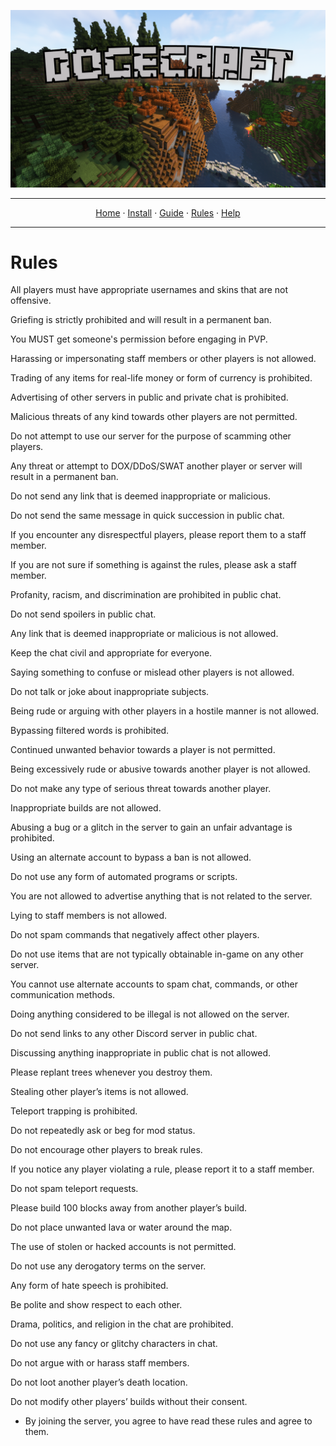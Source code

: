 ![Dogecraft-banner](https://raw.githubusercontent.com/The-Animonculory/DogeCraft/main/images/logo.png)

---

<p align="center">
  <a href="README.md">Home</a> ·
  <a href="INSTALL.md">Install</a> ·
  <a href="GUIDE.md">Guide</a> ·
  <a href="RULES.md">Rules</a> ·
  <a href="HELP.md">Help</a>
</p>

---

# Rules

All players must have appropriate usernames and skins that are not offensive.

Griefing is strictly prohibited and will result in a permanent ban.

You MUST get someone's permission before engaging in PVP.

Harassing or impersonating staff members or other players is not allowed.

Trading of any items for real-life money or form of currency is prohibited.

Advertising of other servers in public and private chat is prohibited.

Malicious threats of any kind towards other players are not permitted.

Do not attempt to use our server for the purpose of scamming other players.

Any threat or attempt to DOX/DDoS/SWAT another player or server will result in a permanent ban.

Do not send any link that is deemed inappropriate or malicious.

Do not send the same message in quick succession in public chat.

If you encounter any disrespectful players, please report them to a staff member.

If you are not sure if something is against the rules, please ask a staff member.

Profanity, racism, and discrimination are prohibited in public chat.

Do not send spoilers in public chat.

Any link that is deemed inappropriate or malicious is not allowed.

Keep the chat civil and appropriate for everyone.

Saying something to confuse or mislead other players is not allowed.

Do not talk or joke about inappropriate subjects.

Being rude or arguing with other players in a hostile manner is not allowed.

Bypassing filtered words is prohibited.

Continued unwanted behavior towards a player is not permitted.

Being excessively rude or abusive towards another player is not allowed.

Do not make any type of serious threat towards another player.

Inappropriate builds are not allowed.

Abusing a bug or a glitch in the server to gain an unfair advantage is prohibited.

Using an alternate account to bypass a ban is not allowed.

Do not use any form of automated programs or scripts.

You are not allowed to advertise anything that is not related to the server.

Lying to staff members is not allowed.

Do not spam commands that negatively affect other players.

Do not use items that are not typically obtainable in-game on any other server. 

You cannot use alternate accounts to spam chat, commands, or other communication methods.

Doing anything considered to be illegal is not allowed on the server.

Do not send links to any other Discord server in public chat.

Discussing anything inappropriate in public chat is not allowed.

Please replant trees whenever you destroy them.

Stealing other player’s items is not allowed.

Teleport trapping is prohibited.

Do not repeatedly ask or beg for mod status.

Do not encourage other players to break rules.

If you notice any player violating a rule, please report it to a staff member.

Do not spam teleport requests.

Please build 100 blocks away from another player’s build.

Do not place unwanted lava or water around the map.

The use of stolen or hacked accounts is not permitted.

Do not use any derogatory terms on the server.

Any form of hate speech is prohibited.

Be polite and show respect to each other.

Drama, politics, and religion in the chat are prohibited.

Do not use any fancy or glitchy characters in chat.

Do not argue with or harass staff members.

Do not loot another player’s death location.

Do not modify other players’ builds without their consent.


- By joining the server, you agree to have read these rules and agree to them.
